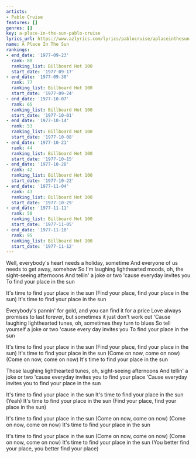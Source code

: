 ```yaml
---
artists:
- Pablo Cruise
features: []
genres: []
key: a-place-in-the-sun-pablo-cruise
lyrics_url: https://www.azlyrics.com/lyrics/pablocruise/aplaceinthesun.html
name: A Place In The Sun
rankings:
- end_date: '1977-09-23'
  rank: 88
  ranking_list: Billboard Hot 100
  start_date: '1977-09-17'
- end_date: '1977-09-30'
  rank: 77
  ranking_list: Billboard Hot 100
  start_date: '1977-09-24'
- end_date: '1977-10-07'
  rank: 65
  ranking_list: Billboard Hot 100
  start_date: '1977-10-01'
- end_date: '1977-10-14'
  rank: 53
  ranking_list: Billboard Hot 100
  start_date: '1977-10-08'
- end_date: '1977-10-21'
  rank: 44
  ranking_list: Billboard Hot 100
  start_date: '1977-10-15'
- end_date: '1977-10-28'
  rank: 42
  ranking_list: Billboard Hot 100
  start_date: '1977-10-22'
- end_date: '1977-11-04'
  rank: 43
  ranking_list: Billboard Hot 100
  start_date: '1977-10-29'
- end_date: '1977-11-11'
  rank: 58
  ranking_list: Billboard Hot 100
  start_date: '1977-11-05'
- end_date: '1977-11-18'
  rank: 95
  ranking_list: Billboard Hot 100
  start_date: '1977-11-12'
---
```


Well, everybody's heart needs a holiday, sometime
And everyone of us needs to get away, somehow
So I'm laughing lighthearted moods, oh, the sight-seeing afternoons
And tellin' a joke or two 'cause everyday invites you
To find your place in the sun

It's time to find your place in the sun
(Find your place, find your place in the sun)
It's time to find your place in the sun

Everybody's pannin' for gold, and you can find it for a price
Love always promises to last forever, but sometimes it just don't work out
'Cause laughing lighthearted tunes, oh, sometimes they turn to blues
So tell yourself a joke or two 'cause every day invites you
To find your place in the sun

It's time to find your place in the sun
(Find your place, find your place in the sun)
It's time to find your place in the sun
(Come on now, come on now)
(Come on now, come on now)
It's time to find your place in the sun

Those laughing lighthearted tunes, oh, sight-seeing afternoons
And tellin' a joke or two 'cause everyday invites you to find your place
'Cause everyday invites you to find your place in the sun

It's time to find your place in the sun
It's time to find your place in the sun
(Yeah)
It's time to find your place in the sun
(Find your place, find your place in the sun)

It's time to find your place in the sun
(Come on now, come on now)
(Come on now, come on now)
It's time to find your place in the sun

It's time to find your place in the sun
(Come on now, come on now)
(Come on now, come on now)
It's time to find your place in the sun
(You better find your place, you better find your place)



